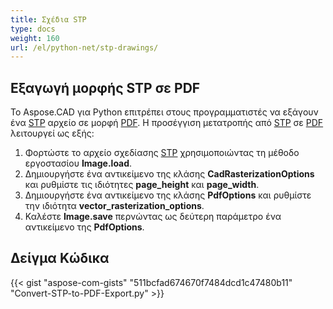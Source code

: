 ```yaml
---
title: Σχέδια STP
type: docs
weight: 160
url: /el/python-net/stp-drawings/
---
```


## **Εξαγωγή μορφής STP σε PDF**

Το Aspose.CAD για Python επιτρέπει στους προγραμματιστές να εξάγουν ένα [STP](https://docs.fileformat.com/3d/stp/) αρχείο σε μορφή [PDF](https://docs.fileformat.com/pdf/). Η προσέγγιση μετατροπής από [STP](https://docs.fileformat.com/3d/stp/) σε [PDF](https://docs.fileformat.com/pdf/) λειτουργεί ως εξής:

1. Φορτώστε το αρχείο σχεδίασης [STP](https://docs.fileformat.com/3d/stp/) χρησιμοποιώντας τη μέθοδο εργοστασίου **Image.load**.
1. Δημιουργήστε ένα αντικείμενο της κλάσης **CadRasterizationOptions** και ρυθμίστε τις ιδιότητες **page_height** και **page_width**.
1. Δημιουργήστε ένα αντικείμενο της κλάσης **PdfOptions** και ρυθμίστε την ιδιότητα **vector_rasterization_options**.
1. Καλέστε **Image.save** περνώντας ως δεύτερη παράμετρο ένα αντικείμενο της **PdfOptions**.

## Δείγμα Κώδικα

{{< gist "aspose-com-gists" "511bcfad674670f7484dcd1c47480b11" "Convert-STP-to-PDF-Export.py" >}}
